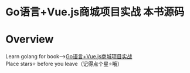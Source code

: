 # Go语言+Vue.js商城项目实战 本书源码
# Overview
Learn golang for book--><a href="https://item.jd.com/14611338.html">Go语言+Vue.js商城项目实战</a>
<br>
Place stars⭐ before you leave（记得点个星⭐哦）
